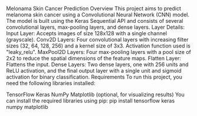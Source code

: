 Melonama Skin Cancer Prediction
Overview
This project aims to predict melanoma skin cancer using a Convolutional Neural Network (CNN) model. The model is built using the Keras Sequential API and consists of several convolutional layers, max-pooling layers, and dense layers.
Layer Details:
Input Layer: Accepts images of size 128x128 with a single channel (grayscale).
Conv2D Layers: Four convolutional layers with increasing filter sizes (32, 64, 128, 256) and a kernel size of 3x3. Activation function used is "leaky_relu".
MaxPool2D Layers: Four max-pooling layers with a pool size of 2x2 to reduce the spatial dimensions of the feature maps.
Flatten Layer: Flattens the input.
Dense Layers: Two dense layers, one with 256 units and ReLU activation, and the final output layer with a single unit and sigmoid activation for binary classification.
Requirements
To run this project, you need the following libraries installed:

TensorFlow
Keras
NumPy
Matplotlib (optional, for visualizing results)
You can install the required libraries using pip:
pip install tensorflow keras numpy matplotlib
